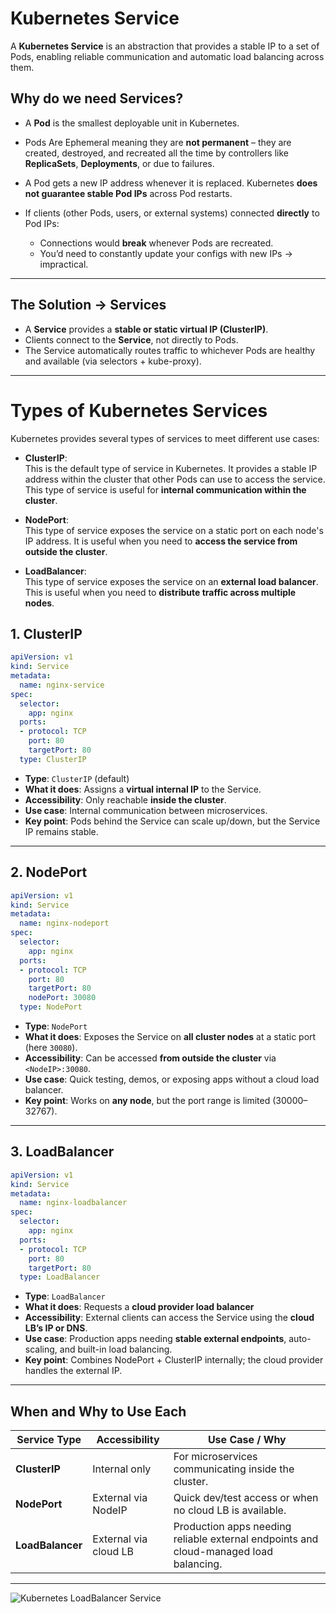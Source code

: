 # Kubernetes Service

A **Kubernetes Service** is an abstraction that provides a stable IP  to a set of Pods, enabling reliable communication and automatic load balancing across them.


## Why do we need Services?

* A **Pod** is the smallest deployable unit in Kubernetes.
* Pods Are Ephemeral meaning they are **not permanent** – they are created, destroyed, and recreated all the time by controllers like **ReplicaSets**, **Deployments**, or due to failures.

* A Pod gets a new IP address whenever it is replaced. Kubernetes **does not guarantee stable Pod IPs** across Pod restarts.

* If clients (other Pods, users, or external systems) connected **directly** to Pod IPs:
  * Connections would **break** whenever Pods are recreated.
  * You’d need to constantly update your configs with new IPs → impractical.

---

##  **The Solution → Services**

* A **Service** provides a **stable or static virtual IP (ClusterIP)**.
* Clients connect to the **Service**, not directly to Pods.
* The Service automatically routes traffic to whichever Pods are healthy and available (via selectors + kube-proxy).

---

# Types of Kubernetes Services

Kubernetes provides several types of services to meet different use cases:

- **ClusterIP**:  
  This is the default type of service in Kubernetes. It provides a stable IP address within the cluster that other Pods can use to access the service. This type of service is useful for **internal communication within the cluster**.

- **NodePort**:  
  This type of service exposes the service on a static port on each node's IP address. It is useful when you need to **access the service from outside the cluster**.

- **LoadBalancer**:  
  This type of service exposes the service on an **external load balancer**. This is useful when you need to **distribute traffic across multiple nodes**.

## 1. **ClusterIP**

```yaml
apiVersion: v1
kind: Service
metadata:
  name: nginx-service
spec:
  selector:
    app: nginx
  ports:
  - protocol: TCP
    port: 80
    targetPort: 80
  type: ClusterIP
```

* **Type**: `ClusterIP` (default)
* **What it does**: Assigns a **virtual internal IP** to the Service.
* **Accessibility**: Only reachable **inside the cluster**.
* **Use case**: Internal communication between microservices.
* **Key point**: Pods behind the Service can scale up/down, but the Service IP remains stable.

---

## 2. **NodePort**

```yaml
apiVersion: v1
kind: Service
metadata:
  name: nginx-nodeport
spec:
  selector:
    app: nginx
  ports:
  - protocol: TCP
    port: 80
    targetPort: 80
    nodePort: 30080
  type: NodePort
```

* **Type**: `NodePort`
* **What it does**: Exposes the Service on **all cluster nodes** at a static port (here `30080`).
* **Accessibility**: Can be accessed **from outside the cluster** via `<NodeIP>:30080`.
* **Use case**: Quick testing, demos, or exposing apps without a cloud load balancer.
* **Key point**: Works on **any node**, but the port range is limited (30000–32767).

---

## 3. **LoadBalancer**

```yaml
apiVersion: v1
kind: Service
metadata:
  name: nginx-loadbalancer
spec:
  selector:
    app: nginx
  ports:
  - protocol: TCP
    port: 80
    targetPort: 80
  type: LoadBalancer
```

* **Type**: `LoadBalancer`
* **What it does**: Requests a **cloud provider load balancer** 
* **Accessibility**: External clients can access the Service using the **cloud LB’s IP or DNS**.
* **Use case**: Production apps needing **stable external endpoints**, auto-scaling, and built-in load balancing.
* **Key point**: Combines NodePort + ClusterIP internally; the cloud provider handles the external IP.

---

## When and Why to Use Each

| Service Type     | Accessibility         | Use Case / Why                                                                        |
| ---------------- | --------------------- | ------------------------------------------------------------------------------------- |
| **ClusterIP**    | Internal only         | For microservices communicating inside the cluster.                                   |
| **NodePort**     | External via NodeIP   | Quick dev/test access or when no cloud LB is available.                               |
| **LoadBalancer** | External via cloud LB | Production apps needing reliable external endpoints and cloud-managed load balancing. |

---

![Kubernetes LoadBalancer Service](https://bsdnet.github.io/images/kubernetes-service-loadbalancer.png)
